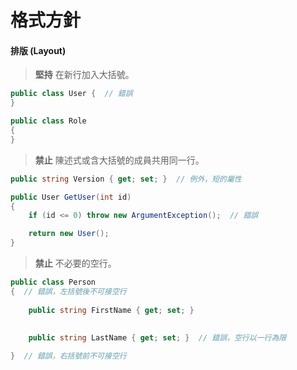 # 格式方針

#### 排版 \(Layout\)

> **堅持** 在新行加入大括號。

```csharp
public class User {  // 錯誤
}

public class Role
{
}
```

> **禁止** 陳述式或含大括號的成員共用同一行。

```csharp
public string Version { get; set; }  // 例外，短的屬性

public User GetUser(int id)
{
    if (id <= 0) throw new ArgumentException();  // 錯誤

    return new User();
}
```

> **禁止** 不必要的空行。

```csharp
public class Person
{  // 錯誤，左括號後不可接空行
    
    public string FirstName { get; set; }
    
    
    public string LastName { get; set; }  // 錯誤，空行以一行為限

}  // 錯誤，右括號前不可接空行
```



